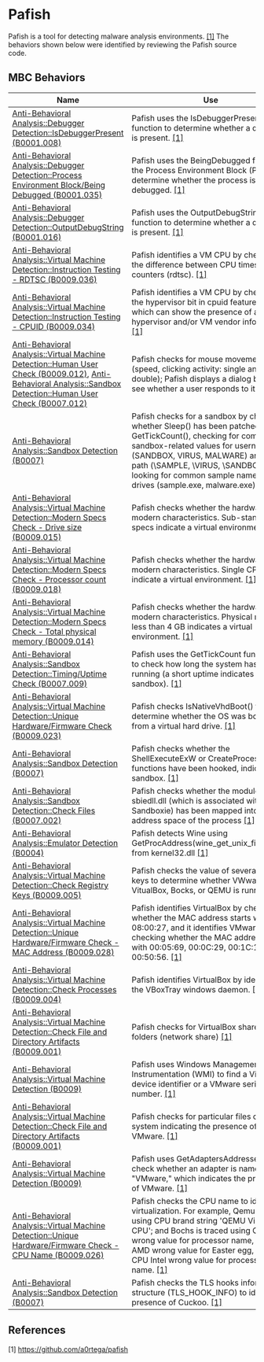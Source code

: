 # Pafish

Pafish is a tool for detecting malware analysis environments. [[1]](#1) The behaviors shown below were identified by reviewing the Pafish source code.

## MBC Behaviors

|Name|Use|
|---|---|
|[Anti-Behavioral Analysis::Debugger Detection::IsDebuggerPresent (B0001.008)](../anti-behavioral-analysis/debugger-detection.md) | Pafish uses the IsDebuggerPresent function to determine whether a debugger is present. [[1]](#1)|
|[Anti-Behavioral Analysis::Debugger Detection::Process Environment Block/Being Debugged (B0001.035)](../anti-behavioral-analysis/debugger-detection.md) | Pafish uses the BeingDebugged field of the Process Environment Block (PEB) to determine whether the process is being debugged. [[1]](#1)|
|[Anti-Behavioral Analysis::Debugger Detection::OutputDebugString (B0001.016)](../anti-behavioral-analysis/debugger-detection.md) | Pafish uses the OutputDebugString function to determine whether a debugger is present. [[1]](#1)|
|[Anti-Behavioral Analysis::Virtual Machine Detection::Instruction Testing - RDTSC (B0009.036)](../anti-behavioral-analysis/virtual-machine-detection.md)| Pafish identifies a VM CPU by checking the difference between CPU timestamp counters (rdtsc). [[1]](#1)|
|[Anti-Behavioral Analysis::Virtual Machine Detection::Instruction Testing - CPUID (B0009.034)](../anti-behavioral-analysis/virtual-machine-detection.md)| Pafish identifies a VM CPU by checking the hypervisor bit in cpuid feature bits, which can show the presence of a hypervisor and/or VM vendor information. [[1]](#1)|
| [Anti-Behavioral Analysis::Virtual Machine Detection::Human User Check (B0009.012)](../anti-behavioral-analysis/virtual-machine-detection.md), [Anti-Behavioral Analysis::Sandbox Detection::Human User Check (B0007.012)](../anti-behavioral-analysis/sandbox-detection.md) | Pafish checks for mouse movement (speed, clicking activity: single and double); Pafish displays a dialog box to see whether a user responds to it.[[1]](#1)|
|[Anti-Behavioral Analysis::Sandbox Detection (B0007)](../anti-behavioral-analysis/sandbox-detection.md) | Pafish checks for a sandbox by checking whether Sleep() has been patched using GetTickCount(), checking for common sandbox-related values for username (SANDBOX, VIRUS, MALWARE) and file path (\\SAMPLE, \\VIRUS, \\SANDBOX), and looking for common sample names in root drives (sample.exe, malware.exe). [[1]](#1)|
| [Anti-Behavioral Analysis::Virtual Machine Detection::Modern Specs Check - Drive size (B0009.015)](../anti-behavioral-analysis/virtual-machine-detection.md)| Pafish checks whether the hardware has modern characteristics. Sub-standard specs indicate a virtual environment. [[1]](#1)|
| [Anti-Behavioral Analysis::Virtual Machine Detection::Modern Specs Check - Processor count (B0009.018)](../anti-behavioral-analysis/virtual-machine-detection.md)| Pafish checks whether the hardware has modern characteristics. Single CPUs indicate a virtual environment. [[1]](#1)|
| [Anti-Behavioral Analysis::Virtual Machine Detection::Modern Specs Check - Total physical memory (B0009.014)](../anti-behavioral-analysis/virtual-machine-detection.md)| Pafish checks whether the hardware has modern characteristics. Physical memory less than 4 GB indicates a virtual environment. [[1]](#1)|
|[Anti-Behavioral Analysis::Sandbox Detection::Timing/Uptime Check (B0007.009)](../anti-behavioral-analysis/sandbox-detection.md) | Pafish uses the GetTickCount function to to check how long the system has been running (a short uptime indicates a sandbox). [[1]](#1)|
|[Anti-Behavioral Analysis::Virtual Machine Detection::Unique Hardware/Firmware Check (B0009.023)](../anti-behavioral-analysis/virtual-machine-detection.md)  | Pafish checks IsNativeVhdBoot() to determine whether the OS was booted from a virtual hard drive. [[1]](#1)|
|[Anti-Behavioral Analysis::Sandbox Detection (B0007)](../anti-behavioral-analysis/sandbox_detection.md) | Pafish checks whether the ShellExecuteExW or CreateProcessA functions have been hooked, indicating a sandbox. [[1]](#1)| 
|[Anti-Behavioral Analysis::Sandbox Detection::Check Files (B0007.002)](../anti-behavioral-analysis/sandbox_detection.md) | Pafish checks whether the module sbiedll.dll (which is associated with Sandboxie) has been mapped into the address space of the process [[1]](#1)|
| [Anti-Behavioral Analysis::Emulator Detection (B0004)](../anti-behavioral-analysis/emulator-detection.md) | Pafish detects Wine using GetProcAddress(wine_get_unix_file_name) from kernel32.dll [[1]](#1)|
|[Anti-Behavioral Analysis::Virtual Machine Detection::Check Registry Keys (B0009.005)](../anti-behavioral-analysis/virtual-machine-detection.md) | Pafish checks the value of several registry keys to determine whether VWware, VitualBox, Bocks, or QEMU is running [[1]](#1)|
| [Anti-Behavioral Analysis::Virtual Machine Detection::Unique Hardware/Firmware Check - MAC Address (B0009.028)](../anti-behavioral-analysis/virtual-machine-detection.md) | Pafish identifies VirtualBox by checking whether the MAC address starts with 08:00:27, and it identifies VMware by checking whether the MAC address starts with 00:05:69, 00:0C:29, 00:1C:14 or 00:50:56. [[1]](#1)|
|[Anti-Behavioral Analysis::Virtual Machine Detection::Check Processes (B0009.004)](../anti-behavioral-analysis/virtual-machine-detection.md) | Pafish identifies VirtualBox by identifying the VBoxTray windows daemon. [[1]](#1)|
|[Anti-Behavioral Analysis::Virtual Machine Detection::Check File and Directory Artifacts (B0009.001)](../anti-behavioral-analysis/virtual-machine-detection.md) | Pafish checks for VirtualBox shared folders (network share) [[1]](#1)| 
|[Anti-Behavioral Analysis::Virtual Machine Detection (B0009)](../anti-behavioral-analysis/virtual-machine-detection.md)| Pafish uses Windows Management Instrumentation (WMI) to find a VirtualBox device identifier or a VMware serial number. [[1]](#1)|
|[Anti-Behavioral Analysis::Virtual Machine Detection::Check File and Directory Artifacts (B0009.001)](../anti-behavioral-analysis/virtual-machine-detection.md) | Pafish checks for particular files on the file system indicating the presence of VMware. [[1]](#1)|
|[Anti-Behavioral Analysis::Virtual Machine Detection (B0009)](../anti-behavioral-analysis/virtual-machine-detection.md) | Pafish uses GetAdaptersAddresses() to check whether an adapter is named "VMware," which indicates the presence of VMware. [[1]](#1)|
| [Anti-Behavioral Analysis::Virtual Machine Detection::Unique Hardware/Firmware Check - CPU Name (B0009.026)](../anti-behavioral-analysis/virtual-machine-detection.md) | Pafish checks the CPU name to identify virtualization. For example, Qemu is traced using CPU brand string 'QEMU Virtual CPU'; and Bochs is traced using CPU AMD wrong value for processor name, CPU AMD wrong value for Easter egg, and/or CPU Intel wrong value for processor name. [[1]](#1)|
|[Anti-Behavioral Analysis::Sandbox Detection (B0007)](../anti-behavioral-analysis/sandbox-detection.md)| Pafish checks the TLS hooks information structure (TLS_HOOK_INFO) to identify presence of Cuckoo. [[1]](#1) |


## References

<a name="1">[1]</a> https://github.com/a0rtega/pafish
